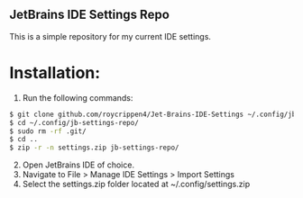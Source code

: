 ## JetBrains IDE Settings Repo
This is a simple repository for my current IDE settings.

# Installation:
1. Run the following commands:
```bash
$ git clone github.com/roycrippen4/Jet-Brains-IDE-Settings ~/.config/jb-settings-repo/
$ cd ~/.config/jb-settings-repo/
$ sudo rm -rf .git/
$ cd ..
$ zip -r -n settings.zip jb-settings-repo/
```
2. Open JetBrains IDE of choice.
3. Navigate to File > Manage IDE Settings > Import Settings
4. Select the settings.zip folder located at ~/.config/settings.zip
